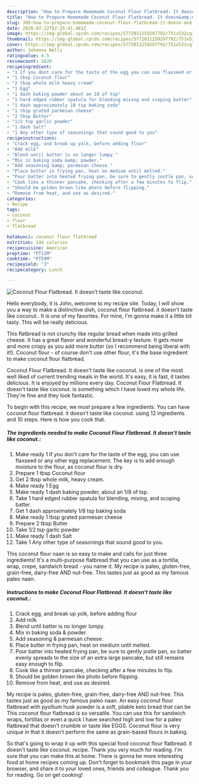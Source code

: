 ```yaml
---
description: "How to Prepare Homemade Coconut Flour Flatbread. It doesn&amp;#39;t taste like coconut."
title: "How to Prepare Homemade Coconut Flour Flatbread. It doesn&amp;#39;t taste like coconut."
slug: 309-how-to-prepare-homemade-coconut-flour-flatbread-it-doesn-and-39-t-taste-like-coconut
date: 2020-07-22T02:25:41.461Z
image: https://img-global.cpcdn.com/recipes/5772011259297792/751x532cq70/coconut-flour-flatbread-it-doesnt-taste-like-coconut-recipe-main-photo.jpg
thumbnail: https://img-global.cpcdn.com/recipes/5772011259297792/751x532cq70/coconut-flour-flatbread-it-doesnt-taste-like-coconut-recipe-main-photo.jpg
cover: https://img-global.cpcdn.com/recipes/5772011259297792/751x532cq70/coconut-flour-flatbread-it-doesnt-taste-like-coconut-recipe-main-photo.jpg
author: Johanna Wells
ratingvalue: 4.5
reviewcount: 1620
recipeingredient:
- "1 If you dont care for the taste of the egg you can use flaxseed or any other egg replacement The key is to add enough moisture to the flour as coconut flour is dry"
- "1 tbsp Coconut flour"
- "2 tbsp whole milk heavy cream"
- "1 Egg"
- "1 dash baking powder about an 18 of tsp"
- "1 hard edged rubber spatula for blending mixing and scoping batter"
- "1 dash approximately 18 tsp baking soda"
- "1 tbsp grated parmesan cheese"
- "2 tbsp Butter"
- "1/2 tsp garlic powder"
- "1 dash Salt"
- "1 Any other type of seasonings that sound good to you"
recipeinstructions:
- "Crack egg, and break up yolk, before adding flour"
- "Add milk"
- "Blend until batter is no longer lumpy."
- "Mix in baking soda &amp; powder."
- "Add seasoning &amp; parmesan cheese."
- "Place butter in frying pan, heat on medium until melted."
- "Pour batter into heated frying pan, be sure to gently jostle pan, so batter evenly spreads to the size of an extra large pancake, but still remains easy enough to flip."
- "Cook like a thinner pancake, checking after a few minutes to flip."
- "Should be golden brown like photo before flipping."
- "Remove from heat, and use as desired."
categories:
- Recipe
tags:
- coconut
- flour
- flatbread

katakunci: coconut flour flatbread 
nutrition: 144 calories
recipecuisine: American
preptime: "PT12M"
cooktime: "PT59M"
recipeyield: "3"
recipecategory: Lunch

---
```



![Coconut Flour Flatbread. It doesn&#39;t taste like coconut.](https://img-global.cpcdn.com/recipes/5772011259297792/751x532cq70/coconut-flour-flatbread-it-doesnt-taste-like-coconut-recipe-main-photo.jpg)

Hello everybody, it is John, welcome to my recipe site. Today, I will show you a way to make a distinctive dish, coconut flour flatbread. it doesn&#39;t taste like coconut.. It is one of my favorites. For mine, I'm gonna make it a little bit tasty. This will be really delicious.

This flatbread is not crunchy like regular bread when made into grilled cheese. It has a great flavor and wonderful bread-y texture. It gets more and more crispy as you add more butter (so I recommend being liberal with it!). Coconut flour - of course don&#39;t use other flour, it&#39;s the base ingredient to make coconut flour flatbread.

Coconut Flour Flatbread. It doesn&#39;t taste like coconut. is one of the most well liked of current trending meals in the world. It's easy, it is fast, it tastes delicious. It is enjoyed by millions every day. Coconut Flour Flatbread. It doesn&#39;t taste like coconut. is something which I have loved my whole life. They're fine and they look fantastic.


To begin with this recipe, we must prepare a few ingredients. You can have coconut flour flatbread. it doesn&#39;t taste like coconut. using 12 ingredients and 10 steps. Here is how you cook that.

<!--inarticleads1-->

##### The ingredients needed to make Coconut Flour Flatbread. It doesn&#39;t taste like coconut.:

1. Make ready 1 If you don&#39;t care for the taste of the egg, you can use flaxseed or any other egg replacement. The key is to add enough moisture to the flour, as coconut flour is dry.
1. Prepare 1 tbsp Coconut flour
1. Get 2 tbsp whole milk, heavy cream.
1. Make ready 1 Egg
1. Make ready 1 dash baking powder, about an 1/8 of tsp.
1. Take 1 hard edged rubber spatula for blending, mixing, and scoping batter.
1. Get 1 dash approximately 1/8 tsp baking soda
1. Make ready 1 tbsp grated parmesan cheese
1. Prepare 2 tbsp Butter
1. Take 1/2 tsp garlic powder
1. Make ready 1 dash Salt
1. Take 1 Any other type of seasonings that sound good to you.


This coconut flour naan is so easy to make and calls for just three ingredients! It&#39;s a multi-purpose flatbread that you can use as a tortilla, wrap, crepe, sandwich bread - you name it. My recipe is paleo, gluten-free, grain-free, dairy-free AND nut-free. This tastes just as good as my famous paleo naan. 

<!--inarticleads2-->

##### Instructions to make Coconut Flour Flatbread. It doesn&#39;t taste like coconut.:

1. Crack egg, and break up yolk, before adding flour
1. Add milk
1. Blend until batter is no longer lumpy.
1. Mix in baking soda &amp; powder.
1. Add seasoning &amp; parmesan cheese.
1. Place butter in frying pan, heat on medium until melted.
1. Pour batter into heated frying pan, be sure to gently jostle pan, so batter evenly spreads to the size of an extra large pancake, but still remains easy enough to flip.
1. Cook like a thinner pancake, checking after a few minutes to flip.
1. Should be golden brown like photo before flipping.
1. Remove from heat, and use as desired.


My recipe is paleo, gluten-free, grain-free, dairy-free AND nut-free. This tastes just as good as my famous paleo naan. An easy coconut flour flatbread with pysllium husk powder is a soft, pliable keto bread that can be This coconut flour flatbread is so versatile. You can use this for sandwich wraps, tortillas or even a quick I have searched high and low for a paleo flatbread that doesn&#39;t crumble or taste like EGGS. Coconut flour is very unique in that it doesn&#39;t perform the same as grain-based flours in baking. 

So that's going to wrap it up with this special food coconut flour flatbread. it doesn&#39;t taste like coconut. recipe. Thank you very much for reading. I'm sure that you can make this at home. There is gonna be more interesting food at home recipes coming up. Don't forget to bookmark this page in your browser, and share it to your loved ones, friends and colleague. Thank you for reading. Go on get cooking!
